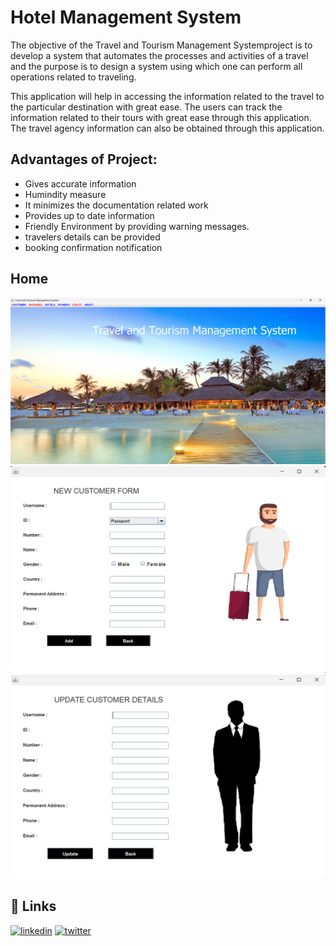 
# Hotel Management System          
  
The objective of the Travel and Tourism Management Systemproject is to develop a system that automates the processes and activities of a travel and the purpose is to design a system using which one can perform all operations related to traveling.

This application will help in accessing the information related to the travel to the particular destination with great ease. The users can track the information related to their tours with great ease through this application. The travel agency information can also be obtained through this application.




## Advantages of Project:

- Gives accurate information
- Humindity measure 
- It minimizes the documentation related work
- Provides up to date information
- Friendly Environment by providing warning messages.
- travelers details can be provided
- booking confirmation notification






## Home
![plot](./src/icons/NewHome.png)
![plot](./src/icons/AddCustomer.png)
![plot](./src/icons/UpdateCustomer.png)


## 🔗 Links

[![linkedin](https://img.shields.io/badge/linkedin-0A66C2?style=for-the-badge&logo=linkedin&logoColor=white)](https://www.linkedin.com/in/milan-akash-kalamulla-a14691219/)
[![twitter](https://img.shields.io/badge/twitter-1DA1F2?style=for-the-badge&logo=twitter&logoColor=white)]()

